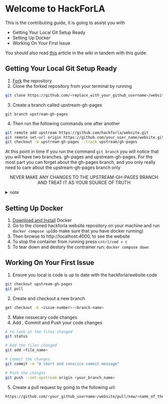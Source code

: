 # Welcome to HackForLA
This is the contributing guide, it is going to assist you with

- Getting Your Local Git Setup Ready
- Setting Up Docker
- Working On Your First Issue

You should also read [this](https://github.com/hackforla/website/wiki/Being-a-Part-of-the-Hack-For-LA-Team) article in the wiki in tandem with this guide

## Getting Your Local Git Setup Ready
1. [Fork](https://github.com/hackforla/website/for) the repository
2. Clone the forked repository from your terminal by running 
```bash
git clone https://github.com/<replace_with_your_github_username>/website.git
```
3. Create a branch called upstream-gh-pages
```
git branch upstream-gh-pages
```
4. Then run the following commands one after another
```bash
git remote add upstream https://github.com/hackforla/website.git
git remote set-url origin https://github.com/your_user_name/website.git
git checkout -b upstream-gh-pages --track upstream/gh-pages
```

At this point in time if you run the command `git branch` you will notice that you will have two branches. gh-pages and upstream-gh-pages.
For the most part you can forget about the gh-pages branch, and you only really need to care about the upstream-gh-pages branch only
<p align="center">
NEVER MAKE ANY CHANGES TO THE UPSTREAM-GH-PAGES BRANCH AND TREAT IT AS YOUR SOURCE OF TRUTH
</p>


<details>
  <summary><i>note</i></summary>

After running the above commands running `git remote -v` will result in
  ```bash
  origin  https://github.com/YOURUSERNAME/website.git (fetch)
  origin  https://github.com/YOURUSERNAME/website.git (push)
  upstream        https://github.com/hackforla/website.git (fetch)
  upstream        https://github.com/hackforla/website.git (push)
  ```

</details>

## Setting Up Docker
1. [Download and Install](https://www.docker.com/products/docker-desktop) Docker
2. Go to the cloned hackforla website repository on your machine and run `docker compose up`(do make sure that you have docker running)
3. Then browse to http://localhost:4000, to see the website
4. To stop the container from running press `cntrl/cmd + c`
5. To tear down and destory the contrainer run: `docker compose down`

## Working On Your First Issue

1. Ensure you local is code is up to date with the hackforla/website code 
```bash
git checkout upstream-gh-pages
git pull
```
2. Create and checkout a new branch
```bash
get checkout -b <issue-number>-<branch-name>
```
3. Make nessecary code changes
4. Add , Commit and Push your code changes
```bash
# to look at the files changed
git status

# Add the files changed
git add <file_name>

# Commit the changes
git commit -m "A short and conscice commit message"

# Push the changes
git push --set-upstream origin <your_branch_name>
```
5. Create a pull request by going to the following url: 
```bash
https://github.com/<your_github_username>/website/pull/new/<name_of_the_branch_you_are_working_on>
```
